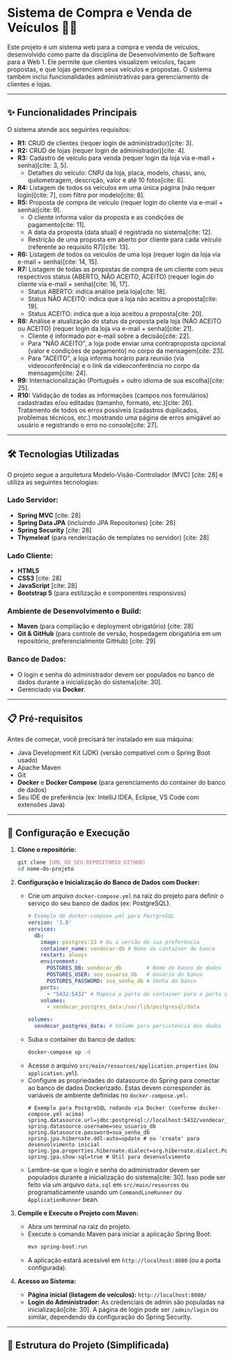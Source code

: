 # Sistema de Compra e Venda de Veículos 🚗💨

Este projeto é um sistema web para a compra e venda de veículos, desenvolvido como parte da disciplina de Desenvolvimento de Software para a Web 1. Ele permite que clientes visualizem veículos, façam propostas, e que lojas gerenciem seus veículos e propostas. O sistema também inclui funcionalidades administrativas para gerenciamento de clientes e lojas.

---

## ✨ Funcionalidades Principais

O sistema atende aos seguintes requisitos:

* **R1:** CRUD de clientes (requer login de administrador)[cite: 3].
* **R2:** CRUD de lojas (requer login de administrador)[cite: 4].
* **R3:** Cadastro de veículo para venda (requer login da loja via e-mail + senha)[cite: 3, 5].
    * Detalhes do veículo: CNPJ da loja, placa, modelo, chassi, ano, quilometragem, descrição, valor e até 10 fotos[cite: 6].
* **R4:** Listagem de todos os veículos em uma única página (não requer login)[cite: 7], com filtro por modelo[cite: 8].
* **R5:** Proposta de compra de veículo (requer login do cliente via e-mail + senha)[cite: 9].
    * O cliente informa valor da proposta e as condições de pagamento[cite: 11].
    * A data da proposta (data atual) é registrada no sistema[cite: 12].
    * Restrição de uma proposta em aberto por cliente para cada veículo (referente ao requisito R7)[cite: 13].
* **R6:** Listagem de todos os veículos de uma loja (requer login da loja via e-mail + senha)[cite: 14, 15].
* **R7:** Listagem de todas as propostas de compra de um cliente com seus respectivos status (ABERTO, NÃO ACEITO, ACEITO) (requer login do cliente via e-mail + senha)[cite: 16, 17].
    * Status ABERTO: indica análise pela loja[cite: 18].
    * Status NÃO ACEITO: indica que a loja não aceitou a proposta[cite: 19].
    * Status ACEITO: indica que a loja aceitou a proposta[cite: 20].
* **R8:** Análise e atualização do status da proposta pela loja (NÃO ACEITO ou ACEITO) (requer login da loja via e-mail + senha)[cite: 21].
    * Cliente é informado por e-mail sobre a decisão[cite: 22].
    * Para "NÃO ACEITO", a loja pode enviar uma contraproposta opcional (valor e condições de pagamento) no corpo da mensagem[cite: 23].
    * Para "ACEITO", a loja informa horário para reunião (via videoconferência) e o link da videoconferência no corpo da mensagem[cite: 24].
* **R9:** Internacionalização (Português + outro idioma de sua escolha)[cite: 25].
* **R10:** Validação de todas as informações (campos nos formulários) cadastradas e/ou editadas (tamanho, formato, etc.)[cite: 26]. Tratamento de todos os erros possíveis (cadastros duplicados, problemas técnicos, etc.) mostrando uma página de erros amigável ao usuário e registrando o erro no console[cite: 27].

---

## 🛠️ Tecnologias Utilizadas

O projeto segue a arquitetura Modelo-Visão-Controlador (MVC) [cite: 28] e utiliza as seguintes tecnologias:

### Lado Servidor:
* **Spring MVC** [cite: 28]
* **Spring Data JPA** (incluindo JPA Repositories) [cite: 28]
* **Spring Security** [cite: 28]
* **Thymeleaf** (para renderização de templates no servidor) [cite: 28]

### Lado Cliente:
* **HTML5**
* **CSS3** [cite: 28]
* **JavaScript** [cite: 28]
* **Bootstrap 5** (para estilização e componentes responsivos)

### Ambiente de Desenvolvimento e Build:
* **Maven** (para compilação e deployment obrigatório) [cite: 28]
* **Git & GitHub** (para controle de versão, hospedagem obrigatória em um repositório, preferencialmente GitHub) [cite: 29]

### Banco de Dados:
* O login e senha do administrador devem ser populados no banco de dados durante a inicialização do sistema[cite: 30].
* Gerenciado via **Docker**.

---

## 📋 Pré-requisitos

Antes de começar, você precisará ter instalado em sua máquina:
* Java Development Kit (JDK) (versão compatível com o Spring Boot usado)
* Apache Maven
* Git
* **Docker** e **Docker Compose** (para gerenciamento do container do banco de dados)
* Seu IDE de preferência (ex: IntelliJ IDEA, Eclipse, VS Code com extensões Java)

---

## 🚀 Configuração e Execução

1.  **Clone o repositório:**
    ```bash
    git clone [URL_DO_SEU_REPOSITORIO_GITHUB]
    cd nome-do-projeto
    ```

2.  **Configuração e Inicialização do Banco de Dados com Docker:**
    * Crie um arquivo `docker-compose.yml` na raiz do projeto para definir o serviço do seu banco de dados (ex: PostgreSQL).
        ```yaml
        # Exemplo de docker-compose.yml para PostgreSQL
        version: '3.8'
        services:
          db:
            image: postgres:13 # Ou a versão de sua preferência
            container_name: vendecar-db # Nome do container do banco
            restart: always
            environment:
              POSTGRES_DB: vendecar_db        # Nome do banco de dados
              POSTGRES_USER: seu_usuario_db   # Usuário do banco
              POSTGRES_PASSWORD: sua_senha_db # Senha do banco
            ports:
              - "5432:5432" # Mapeia a porta do container para a porta do host
            volumes:
              - vendecar_postgres_data:/var/lib/postgresql/data

        volumes:
          vendecar_postgres_data: # Volume para persistência dos dados
        ```
    * Suba o container do banco de dados:
        ```bash
        docker-compose up -d
        ```
    * Acesse o arquivo `src/main/resources/application.properties` (ou `application.yml`).
    * Configure as propriedades do datasource do Spring para conectar ao banco de dados Dockerizado. Estas devem corresponder às variáveis de ambiente definidas no `docker-compose.yml`.
        ```properties
        # Exemplo para PostgreSQL rodando via Docker (conforme docker-compose.yml acima)
        spring.datasource.url=jdbc:postgresql://localhost:5432/vendecar_db
        spring.datasource.username=seu_usuario_db
        spring.datasource.password=sua_senha_db
        spring.jpa.hibernate.ddl-auto=update # ou 'create' para desenvolvimento inicial
        spring.jpa.properties.hibernate.dialect=org.hibernate.dialect.PostgreSQLDialect
        spring.jpa.show-sql=true # Útil para desenvolvimento
        ```
    * Lembre-se que o login e senha do administrador devem ser populados durante a inicialização do sistema[cite: 30]. Isso pode ser feito via um arquivo `data.sql` em `src/main/resources` ou programaticamente usando um `CommandLineRunner` ou `ApplicationRunner` bean.

3.  **Compile e Execute o Projeto com Maven:**
    * Abra um terminal na raiz do projeto.
    * Execute o comando Maven para iniciar a aplicação Spring Boot:
        ```bash
        mvn spring-boot:run
        ```
    * A aplicação estará acessível em `http://localhost:8080` (ou a porta configurada).

4.  **Acesso ao Sistema:**
    * **Página inicial (listagem de veículos):** `http://localhost:8080/`
    * **Login do Administrador:** As credenciais de admin são populadas na inicialização[cite: 30]. A página de login pode ser `/admin/login` ou similar, dependendo da configuração do Spring Security.

---

## 📁 Estrutura do Projeto (Simplificada)
